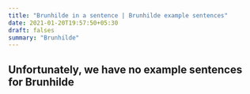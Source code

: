 ```yaml
---
title: "Brunhilde in a sentence | Brunhilde example sentences"
date: 2021-01-20T19:57:50+05:30
draft: falses
summary: "Brunhilde"
---
```

## Unfortunately, we have no example sentences for Brunhilde                 
